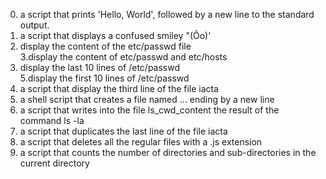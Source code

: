 0. a script that prints 'Hello, World', followed by a new line to the standard output.  
1. a script that displays a confused smiley "(Ôo)'  
2. display the content of the etc/passwd file  
3.display the content of etc/passwd and etc/hosts  
4. display the last 10 lines of /etc/passwd  
5.display the first 10 lines of /etc/passwd  
6. a script that display the third line of the file iacta  
7. a shell script that creates a file named ... ending by a new line  
8. a script that writes into the file ls_cwd_content the result of the command ls -la  
9. a script  that duplicates the last line of the file iacta  
10. a script that deletes all the regular files with a .js extension  
11. a script that counts the number of directories and sub-directories in the current directory  
    
 


